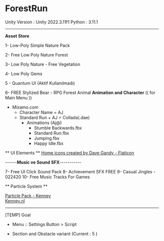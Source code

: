 # ForestRun

Unity Version : Unity 2022.3.11f1
Python : 3.11.1



---------------------------------------------------------------------------------------------------------------------------------------------

**Asset Store** 

1- Low-Poly Simple Nature Pack

2- Free Low Poly Nature Forest

3- Low Poly Nature - Free Vegetation

4- Low Poly Gems

5 - Quantum UI (Aktif Kullanılmadı)

6- FREE Stylized Bear - RPG Forest Animal **Animation and Character** (( for Main Menu ))




- Mixamo.com
  - Character Name = AJ
  - Standard Run + AJ = Collada(.dae)
    - Animations (Aj@)
      - Stumble Backwards.fbx
      - Standard Run.fbx
      - Jumping.fbx
      - Happy Idle.fbx

** UI Elements **
<a href="https://www.flaticon.com/free-icons/home" title="home icons">Home icons created by Dave Gandy - Flaticon</a>






------**Music ve Sound SFX**-----------

7- Free UI Click Sound Pack
8- Achievement SFX FREE
9- Casual Jingles - 022420
10- Free Music Tracks For Games 





** Particle System ** 

<a href="https://kenney.nl/assets/particle-pack">Particle Pack - Kenney</a>
<br>
<a href="https://kenney.nl/">Kenney.nl</a>





---------------------------------------------------------------------------------------------------------------------------------------------




[TEMP] Goal

- Menu :: Settings Button > Script

  
* Section and Obstacle variant (Current : 5 )
